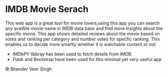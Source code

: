 # IMDB Movie Serach 
This web app is a great tool for movie lovers,using this app you can search any availble movie name in IMDB data base and find more insights
about the specific movie. This app shows detailed reviews about the movie based on votes and ranking per category and number votes for specfic
ranking. This enables us to decide more smartly whether it is watchable content or not
* IMDbPY libbray has been used to fetch details from IMDB.
* Flask and Bootstrap have been used for this minimal yet very useful app
 

:copyright: Birender Veer Singh
